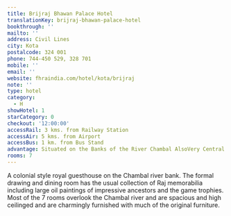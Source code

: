 ```yaml
---
title: Brijraj Bhawan Palace Hotel
translationKey: brijraj-bhawan-palace-hotel
bookthrough: ''
mailto: ''
address: Civil Lines
city: Kota
postalcode: 324 001
phone: 744-450 529, 328 701
mobile: ''
email: ''
website: fhraindia.com/hotel/kota/brijraj
note: ''
type: hotel
category:
  - H
showHotel: 1
starCategory: 0
checkout: '12:00:00'
accessRail: 3 kms. from Railway Station
accessAir: 5 kms. from Airport
accessBus: 1 km. from Bus Stand
advantage: Situated on the Banks of the River Chambal AlsoVery Central
rooms: 7
---
```

A colonial style royal guesthouse on the Chambal river bank. The formal drawing and dining room has the usual collection of Raj memorabilia including large oil paintings of impressive ancestors and the game trophies. Most of the 7 rooms overlook the Chambal river and are spacious and high ceilinged and are charmingly furnished with much of the original furniture.